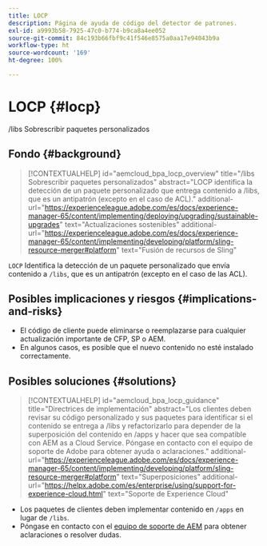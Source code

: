 ```yaml
---
title: LOCP
description: Página de ayuda de código del detector de patrones.
exl-id: a9993b58-7925-47c0-b774-b9ca8a4ee052
source-git-commit: 84c193b66fbf9c41f546e8575a0aa17e94043b9a
workflow-type: ht
source-wordcount: '169'
ht-degree: 100%

---
```


# LOCP {#locp}

/libs Sobrescribir paquetes personalizados

## Fondo {#background}

>[!CONTEXTUALHELP]
>id="aemcloud_bpa_locp_overview"
>title="/libs Sobrescribir paquetes personalizados"
>abstract="LOCP identifica la detección de un paquete personalizado que entrega contenido a /libs, que es un antipatrón (excepto en el caso de ACL)."
>additional-url="https://experienceleague.adobe.com/es/docs/experience-manager-65/content/implementing/deploying/upgrading/sustainable-upgrades" text="Actualizaciones sostenibles"
>additional-url="https://experienceleague.adobe.com/es/docs/experience-manager-65/content/implementing/developing/platform/sling-resource-merger#platform" text="Fusión de recursos de Sling"

`LOCP` Identifica la detección de un paquete personalizado que envía contenido a `/libs`, que es un antipatrón (excepto en el caso de las ACL).

## Posibles implicaciones y riesgos {#implications-and-risks}

* El código de cliente puede eliminarse o reemplazarse para cualquier actualización importante de CFP, SP o AEM.
* En algunos casos, es posible que el nuevo contenido no esté instalado correctamente.

## Posibles soluciones {#solutions}

>[!CONTEXTUALHELP]
>id="aemcloud_bpa_locp_guidance"
>title="Directrices de implementación"
>abstract="Los clientes deben revisar su código personalizado y sus paquetes para identificar si el contenido se entrega a /libs y refactorizarlo para depender de la superposición del contenido en /apps y hacer que sea compatible con AEM as a Cloud Service. Póngase en contacto con el equipo de soporte de Adobe para obtener ayuda o aclaraciones."
>additional-url="https://experienceleague.adobe.com/es/docs/experience-manager-65/content/implementing/developing/platform/sling-resource-merger#platform" text="Superposiciones"
>additional-url="https://helpx.adobe.com/es/enterprise/using/support-for-experience-cloud.html" text="Soporte de Experience Cloud"

* Los paquetes de clientes deben implementar contenido en `/apps` en lugar de `/libs`.
* Póngase en contacto con el [equipo de soporte de AEM](https://helpx.adobe.com/es/enterprise/using/support-for-experience-cloud.html) para obtener aclaraciones o resolver dudas.
